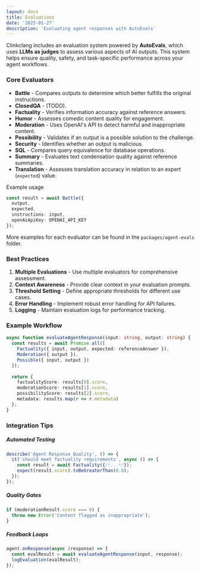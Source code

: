 ```yaml
---
layout: docs
title: Evaluations
date: '2025-01-27'
description: 'Evaluating agent responses with AutoEvals'
---
```


Clinkclang includes an evaluation system powered by **AutoEvals**, which uses **LLMs as judges** to assess various aspects of AI outputs. This system helps ensure quality, safety, and task-specific performance across your agent workflows.

### Core Evaluators

* **Battle** - Compares outputs to determine which better fulfills the original instructions.
* **ClosedQA** - (TODO).
* **Factuality** - Verifies information accuracy against reference answers.
* **Humor** - Assesses comedic content quality for engagement.
* **Moderation** - Uses OpenAI's API to detect harmful and inappropriate content.
* **Possibility** - Validates if an output is a possible solution to the challenge.
* **Security** - Identifies whether an output is malicious.
* **SQL** - Compares query equivalence for database operations.
* **Summary** - Evaluates text condensation quality against reference summaries.
* **Translation** - Assesses translation accuracy in relation to an expert (`expected`) value.

Example usage

```typescript
const result = await Battle({
  output,
  expected,
  instructions: input,
  openAiApiKey: OPENAI_API_KEY
});
```

More examples for each evaluator can be found in the `packages/agent-evals` folder.

### Best Practices

1. **Multiple Evaluations** - Use multiple evaluators for comprehensive assessment.
2. **Context Awareness** - Provide clear context in your evaluation prompts.
3. **Threshold Setting** - Define appropriate thresholds for different use cases.
4. **Error Handling** - Implement robust error handling for API failures.
5. **Logging** - Maintain evaluation logs for performance tracking.

### Example Workflow

```typescript
async function evaluateAgentResponse(input: string, output: string) {
  const results = await Promise.all([
    Factuality({ input, output, expected: referenceAnswer }),
    Moderation({ output }),
    Possible({ input, output })
  ]);
  
  return {
    factualityScore: results[0].score,
    moderationScore: results[1].score,
    possibilityScore: results[2].score,
    metadata: results.map(r => r.metadata)
  };
}
```

### Integration Tips

##### Automated Testing

```typescript
describe('Agent Response Quality', () => {
  it('should meet factuality requirements', async () => {
    const result = await Factuality({/*...*/});
    expect(result.score).toBeGreaterThan(0.8);
  });
});
```

##### Quality Gates

```typescript
if (moderationResult.score === 0) {
  throw new Error('Content flagged as inappropriate');
}
```

##### Feedback Loops

```typescript
agent.onResponse(async (response) => {
  const evalResult = await evaluateAgentResponse(input, response);
  logEvaluation(evalResult);
});
```
